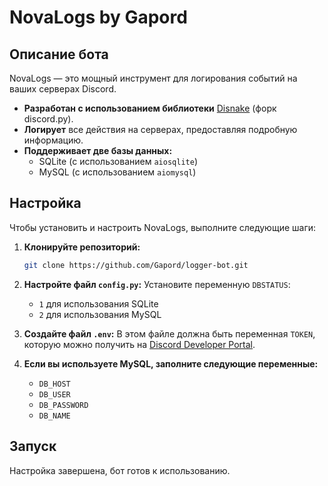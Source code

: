 # NovaLogs by Gapord

## Описание бота

NovaLogs — это мощный инструмент для логирования событий на ваших серверах Discord. 

- **Разработан с использованием библиотеки** [Disnake](https://docs.disanek.dev/) (форк discord.py).
- **Логирует** все действия на серверах, предоставляя подробную информацию.
- **Поддерживает две базы данных:** 
  - SQLite (с использованием `aiosqlite`)
  - MySQL (с использованием `aiomysql`)

## Настройка

Чтобы установить и настроить NovaLogs, выполните следующие шаги:

1. **Клонируйте репозиторий:**
   ```bash
   git clone https://github.com/Gapord/logger-bot.git
   ```

2. **Настройте файл `config.py`:**
   Установите переменную `DBSTATUS`:
   - `1` для использования SQLite
   - `2` для использования MySQL

3. **Создайте файл `.env`:**
   В этом файле должна быть переменная `TOKEN`, которую можно получить на [Discord Developer Portal](https://discord.com/developers/applications).

4. **Если вы используете MySQL, заполните следующие переменные:**
   - `DB_HOST`
   - `DB_USER`
   - `DB_PASSWORD`
   - `DB_NAME`

## Запуск

Настройка завершена, бот готов к использованию.